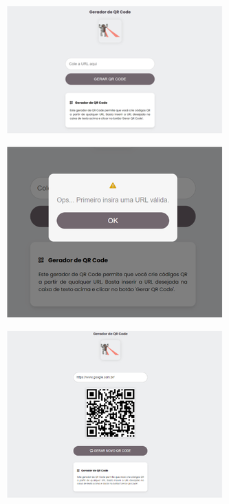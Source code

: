 

<p>
  <img src="./assets/img/tela-inicial.png" alt="Tela inicial" width="500" />

  ##
  <img src="./assets/img/mensagem-erro.png" alt="Minha Imagem" width="500" />

  ##
  <img src="./assets/img/gerando-qr-code.png" alt="Minha Imagem" width="500"/>
</p>
